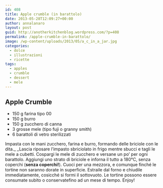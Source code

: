 ```yaml
---
id: 408
title: Apple crumble (in barattolo)
date: 2013-05-28T12:09:27+00:00
author: annalanaro
layout: post
guid: http://anotherkitchenblog.wordpress.com/?p=408
permalink: /apple-crumble-in-barattolo/
image: /wp-content/uploads/2013/05/a_c_in_a_jar.jpg
categories:
  - dolce
  - illustrazioni
  - ricette
tags:
  - apples
  - crumble
  - dessert
  - mele
---
```

## Apple Crumble
* 150 g farina tipo 00 
* 150 g burro 
* 150 g zucchero di canna 
* 3 grosse mele (tipo fuji o granny smith) 
* 6 barattoli di vetro sterilizzati

Impasta con le mani zucchero, farina e burro, formando delle briciole con le dita._ _Lascia riposare l&#8217;impasto sbriciolato in frigo mentre sbucci e tagli le mele a cubetti. Cospargi le mele di zucchero e versane un po&#8217; per ogni barattolo. Aggiungi uno strato di briciole e inforna il tutto a 180°C, senza coperchi (**senza coperchi!**). Cuoci per una mezzora, e comunque finché le tortine non saranno dorate in superficie. Estraile dal forno e chiudile immediatamente, cosicché si formi il sottovuoto. Le tortine possono essere consumate subito o conservatefino ad un mese di tempo. Enjoy!